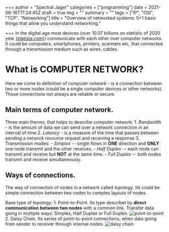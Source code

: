 +++
author = "Spectral Jager"
categories = ["programming"]
date = 2021-06-16T17:24:45Z
draft = true
img = ""
summary = ""
tags = ["IP", "OSI", "TCP", "Networking"]
title = "Overview of networked systems: 5+1 basic things that allow you understand networking."

+++
In the digital age most devices (over 10.07 billions on statistic of 2020 year [(statista.com)](https://www.statista.com/statistics/1183457/iot-connected-devices-worldwide/)) communicate with each other over computer networks. It could be computers, smartphones, printers, scanners etc, that connected through a transmission medium such as wires, cables. 

# What is COMPUTER NETWORK?
Here we come to definition of *computer network* - is a connection between two or more nodes (could be a single computer devices or other networks). Those connections not always are reliable or secure. 

## Main terms of computer network.
Three main therms, that helps to describe computer network:
	1. *Bandwidth* - is the amount of data we can send over a network connection in an interval of time
    2. *Latency* - is a measure of the time that passes between sending a network resource request and receiving a response
    3. Transmission modes:
    	- *Simplex* -- single flows in **ONE** direction and **ONLY** one node transmit and the other receives.
        - *Half Duplex* -- each node can transmit and receive but **NOT** at the same time.
        - *Full Duplex* -- both nodes transmit and receive simultaneously.

## Ways of connections.
The way of connection of nodes in a network called *topology*. Its could be simple connection between two nodes to comples layouts of nodes.

Base type of topology:
	1. Point-to-Point. Its type describet by **direct communication between two nodes** with a common link. Transfer data going in multiple ways: Simplex, Half Duplex or Full Duplex.
    ![point-to-point](https://www.myworkingnet.com/wp-content/uploads/2021/02/Point-to-Point-Network-Topology.png)
    2. Daisy Chain. Its series of point-to-point connections, when data going from sender to receiver through internal nodes. 
    ![daisy chain](https://i.pinimg.com/originals/db/cc/d1/dbccd1be7e8731070d2fbf888a8807ae.png)